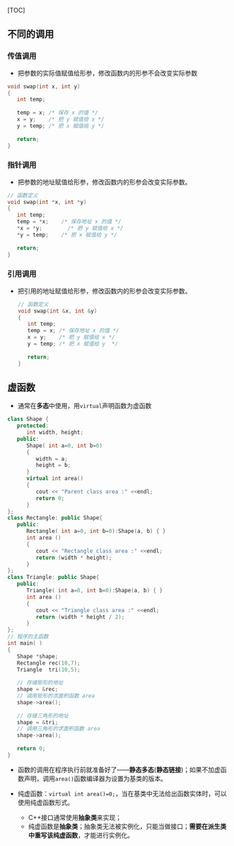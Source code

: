 [TOC]

## 不同的调用

### 传值调用

- 把参数的实际值赋值给形参，修改函数内的形参不会改变实际参数

```c++
void swap(int x, int y)
{
   int temp;
 
   temp = x; /* 保存 x 的值 */
   x = y;    /* 把 y 赋值给 x */
   y = temp; /* 把 x 赋值给 y */
  
   return;
}
```

### 指针调用

- 把参数的地址赋值给形参，修改函数内的形参会改变实际参数。

```c++
// 函数定义
void swap(int *x, int *y)
{
   int temp;
   temp = *x;    /* 保存地址 x 的值 */
   *x = *y;        /* 把 y 赋值给 x */
   *y = temp;    /* 把 x 赋值给 y */
  
   return;
}
```

### 引用调用

- 把引用的地址赋值给形参，修改函数内的形参会改变实际参数。

  ```c++
  // 函数定义
  void swap(int &x, int &y)
  {
     int temp;
     temp = x; /* 保存地址 x 的值 */
     x = y;    /* 把 y 赋值给 x */
     y = temp; /* 把 x 赋值给 y  */
    
     return;
  }
  ```

  

## 虚函数

- 通常在**多态**中使用，用`virtual`声明函数为虚函数

```c++
class Shape {
   protected:
      int width, height;
   public:
      Shape( int a=0, int b=0)
      {
         width = a;
         height = b;
      }
      virtual int area()
      {
         cout << "Parent class area :" <<endl;
         return 0;
      }
};
class Rectangle: public Shape{
   public:
      Rectangle( int a=0, int b=0):Shape(a, b) { }
      int area ()
      { 
         cout << "Rectangle class area :" <<endl;
         return (width * height); 
      }
};
class Triangle: public Shape{
   public:
      Triangle( int a=0, int b=0):Shape(a, b) { }
      int area ()
      { 
         cout << "Triangle class area :" <<endl;
         return (width * height / 2); 
      }
};
// 程序的主函数
int main( )
{
   Shape *shape;
   Rectangle rec(10,7);
   Triangle  tri(10,5);
 
   // 存储矩形的地址
   shape = &rec;
   // 调用矩形的求面积函数 area
   shape->area();
 
   // 存储三角形的地址
   shape = &tri;
   // 调用三角形的求面积函数 area
   shape->area();
   
   return 0;
}
```

- 函数的调用在程序执行前就准备好了——**静态多态**(**静态链接**)；如果不加虚函数声明，调用`area()`函数编译器为设置为基类的版本。

- 纯虚函数：`virtual int area()=0;`，当在基类中无法给出函数实体时，可以使用纯虚函数形式。
  - C++接口通常使用**抽象类**来实现；
  - 纯虚函数是**抽象类**；抽象类无法被实例化，只能当做接口；**需要在派生类中重写该纯虚函数**，才能进行实例化。

